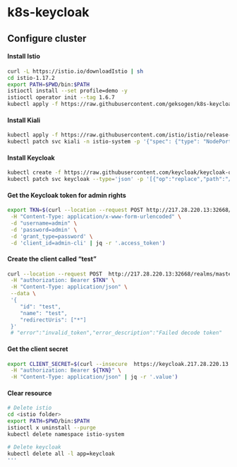 # k8s-keycloak

## Configure cluster
#### Install Istio
```BASH
curl -L https://istio.io/downloadIstio | sh
cd istio-1.17.2
export PATH=$PWD/bin:$PATH
istioctl install --set profile=demo -y
istioctl operator init --tag 1.6.7
kubectl apply -f https://raw.githubusercontent.com/geksogen/k8s-keycloak/master/k8s-cluster/istio-operator.yaml
```
#### Install Kiali
```BASH
kubectl apply -f https://raw.githubusercontent.com/istio/istio/release-1.16/samples/addons/kiali.yaml
kubectl patch svc kiali -n istio-system -p '{"spec": {"type": "NodePort"}}'
```

#### Install Keycloak
```BASH
kubectl create -f https://raw.githubusercontent.com/keycloak/keycloak-quickstarts/latest/kubernetes-examples/keycloak.yaml
kubectl patch svc keycloak --type='json' -p '[{"op":"replace","path":"/spec/type","value":"NodePort"}]'
```
#### Get the Keycloak token for admin rights
```BASH
export TKN=$(curl --location --request POST http://217.28.220.13:32668/realms/master/protocol/openid-connect/token  \
 -H "Content-Type: application/x-www-form-urlencoded" \
 -d "username=admin" \
 -d 'password=admin' \
 -d 'grant_type=password' \
 -d 'client_id=admin-cli' | jq -r '.access_token')
```
#### Create the client called “test”
```BASH
curl --location --request POST  http://217.28.220.13:32668/realms/master/clients-registrations/default \
 -H "authorization: Bearer $TKN" \
 -H "Content-Type: application/json" \
 --data \
 '{
    "id": "test",
    "name": "test",
    "redirectUris": ["*"]
 }' 
 # "error":"invalid_token","error_description":"Failed decode token"
```

#### Get the client secret
```BASH
export CLIENT_SECRET=$(curl --insecure  https://keycloak.217.28.220.13.nip.io/auth/admin/realms/master/clients/test/client-secret \
 -H "authorization: Bearer ${TKN}" \
 -H "Content-Type: application/json" | jq -r '.value')
```

#### Clear resource
```BASH
# Delete istio
cd <istio folder>
export PATH=$PWD/bin:$PATH
istioctl x uninstall --purge
kubectl delete namespace istio-system

# Delete keycloak
kubectl delete all -l app=keycloak
'''